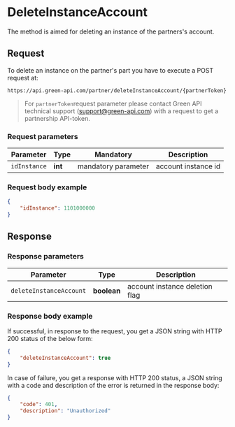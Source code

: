 # DeleteInstanceAccount

The method is aimed for deleting an instance of the partners's account.

## Request

To delete an instance on the partner's part you have to execute a POST request at:
```
https://api.green-api.com/partner/deleteInstanceAccount/{partnerToken}
```
>For `partnerToken`request parameter please contact Green API technical support (support@green-api.com) with a request to get a partnership API-token.

### Request parameters

Parameter | Type | Mandatory | Description
----- | ----- | ----- | -----
`idInstance` | __int__ | mandatory parameter | account instance id

### Request body example

```json
{
    "idInstance": 1101000000
}
```

## Response 

### Response parameters 

Parameter | Type |  Description
----- | ----- | ----- 
`deleteInstanceAccount` | __boolean__ |account instance deletion flag

### Response body example 

If successful, in response to the request, you get a JSON string with HTTP 200 status of the below form:

```json
{
    "deleteInstanceAccount": true
}
```

In case of failure, you get a response with HTTP 200 status, a JSON string with a code and description of the error is returned in the response body:

```json
{
    "code": 401,
    "description": "Unauthorized"
}
```
